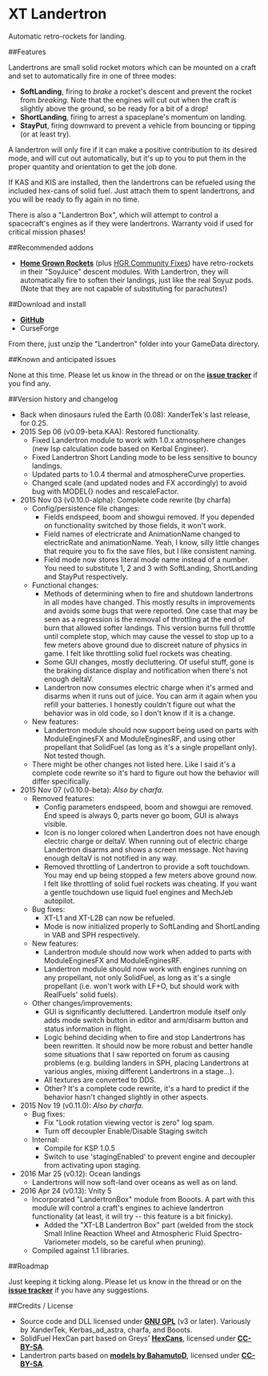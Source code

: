 # XT Landertron

Automatic retro-rockets for landing.

##Features

Landertrons are small solid rocket motors which can be mounted on a craft and set to automatically fire in one of three modes:

* **SoftLanding**, firing to *brake* a rocket's descent and prevent the rocket from *breaking*.  Note that the engines will cut out when the craft is slightly above the ground, so be ready for a bit of a drop!
* **ShortLanding**, firing to arrest a spaceplane's momentum on landing.
* **StayPut**, firing downward to prevent a vehicle from bouncing or tipping (or at least try).

A landertron will only fire if it can make a positive contribution to its desired mode, and will cut out automatically, but it's up to you to put them in the proper quantity and orientation to get the job done.

If KAS and KIS are installed, then the landertrons can be refueled using the included hex-cans of solid fuel.  Just attach them to spent landertrons, and you will be ready to fly again in no time.

There is also a "Landertron Box", which will attempt to control a spacecraft's engines as if they were landertrons.  Warranty void if used for critical mission phases!

##Recommended addons

* [**Home Grown Rockets**](http://forum.kerbalspaceprogram.com/index.php?/topic/55521-102hgr-1875m-partsv130-released/) (plus [HGR Community Fixes](http://forum.kerbalspaceprogram.com/index.php?/topic/131556-104-5-hgr-community-fixes-home-grown-fixes-for-home-grown-rockets-v12-2016-mar-01/)) have retro-rockets in their "SoyJuice" descent modules.  With Landertron, they will automatically fire to soften their landings, just like the real Soyuz pods.  (Note that they are not capable of substituting for parachutes!)

##Download and install

* [**GitHub**](https://github.com/Kerbas-ad-astra/XTLandertron/releases)
* CurseForge

From there, just unzip the "Landertron" folder into your GameData directory.

##Known and anticipated issues

None at this time.  Please let us know in the thread or on the [**issue tracker**](https://github.com/Kerbas-ad-astra/XTLandertron/issues) if you find any.

##Version history and changelog

* Back when dinosaurs ruled the Earth (0.08): XanderTek's last release, for 0.25.
* 2015 Sep 06 (v0.09-beta.KAA): Restored functionality.
	* Fixed Landertron module to work with 1.0.x atmosphere changes (new Isp calculation code based on Kerbal Engineer).
	* Fixed Landertron Short Landing mode to be less sensitive to bouncy landings.
	* Updated parts to 1.0.4 thermal and atmosphereCurve properties.
    * Changed scale (and updated nodes and FX accordingly) to avoid bug with MODEL{} nodes and rescaleFactor.
* 2015 Nov 03 (v0.10.0-alpha): Complete code rewrite (by charfa)
	* Config/persistence file changes:
		* Fields endspeed, boom and showgui removed. If you depended on functionality switched by those fields, it won't work.
		* Field names of electricrate and AnimationName changed to electricRate and animationName. Yeah, I know, silly little changes that require you to fix the save files, but I like consistent naming.
		* Field mode now stores literal mode name instead of a number. You need to substitute 1, 2 and 3 with SoftLanding, ShortLanding and StayPut respectively.
	* Functional changes:
		* Methods of determining when to fire and shutdown landertrons in all modes have changed. This mostly results in improvements and avoids some bugs that were reported. One case that may be seen as a regression is the removal of throttling at the end of burn that allowed softer landings. This version burns full throttle until complete stop, which may cause the vessel to stop up to a few meters above ground due to discreet nature of physics in game. I felt like throttling solid fuel rockets was cheating.
		* Some GUI changes, mostly decluttering. Of useful stuff, gone is the braking distance display and notification when there's not enough deltaV.
		* Landertron now consumes electric charge when it's armed and disarms when it runs out of juice. You can arm it again when you refill your batteries. I honestly couldn't figure out what the behavior was in old code, so I don't know if it is a change.
	* New features:
		* Landertron module should now support being used on parts with ModuleEnginesFX and ModuleEnginesRF, and using other propellant that SolidFuel (as long as it's a single propellant only). Not tested though.
	* There might be other changes not listed here. Like I said it's a complete code rewrite so it's hard to figure out how the behavior will differ specifically.
* 2015 Nov 07 (v0.10.0-beta): *Also by charfa.*
	* Removed features: 
		* Config parameters endspeed, boom and showgui are removed. End speed is always 0, parts never go boom, GUI is always visible.
		* Icon is no longer colored when Landertron does not have enough electric charge or deltaV. When running out of electric charge Landertron disarms and shows a screen message. Not having enough deltaV is not notified in any way.
		* Removed throttling of Landertron to provide a soft touchdown. You may end up being stopped a few meters above ground now. I felt like throttling of solid fuel rockets was cheating. If you want a gentle touchdown use liquid fuel engines and MechJeb autopilot.
	* Bug fixes:
		* XT-L1 and XT-L2B can now be refueled.
		* Mode is now initialized properly to SoftLanding and ShortLanding in VAB and SPH respectively.
	* New features:
		* Landertron module should now work when added to parts with ModuleEnginesFX and ModuleEnginesRF.
		* Landertron module should now work with engines running on any propellant, not only SolidFuel, as long as it's a single propellant (i.e. won't work with LF+O, but should work with RealFuels' solid fuels).
	* Other changes/improvements:
		* GUI is significantly decluttered. Landertron module itself only adds mode switch button in editor and arm/disarm button and status information in flight.
		* Logic behind deciding when to fire and stop Landertrons has been rewritten. It should now be more robust and better handle some situations that I saw reported on forum as causing problems (e.g. building landers in SPH, placing Landertrons at various angles, mixing different Landertrons in a stage...).
		* All textures are converted to DDS.
		* Other? It's a complete code rewrite, it's a hard to predict if the behavior hasn't changed slightly in other aspects.
* 2015 Nov 19 (v0.11.0): *Also by charfa.*
	* Bug fixes:
		* Fix "Look rotation viewing vector is zero" log spam.
		* Turn off decoupler Enable/Disable Staging switch
	* Internal:
		* Compile for KSP 1.0.5
		* Switch to use 'stagingEnabled' to prevent engine and decoupler from activating upon staging.
* 2016 Mar 25 (v0.12): Ocean landings
	* Landertrons will now soft-land over oceans as well as on land.
* 2016 Apr 24 (v0.13): Vnity 5
	* Incorporated "LandertronBox" module from Booots.  A part with this module will control a craft's engines to achieve landertron functionality (at least, it will try -- this feature is a bit finicky).
		* Added the "XT-LB Landertron Box" part (welded from the stock Small Inline Reaction Wheel and Atmospheric Fluid Spectro-Variometer models, so be careful when pruning).
	* Compiled against 1.1 libraries.

##Roadmap

Just keeping it ticking along.  Please let us know in the thread or on the [**issue tracker**](https://github.com/Kerbas-ad-astra/XTLandertron/issues) if you have any suggestions.

##Credits / License

* Source code and DLL licensed under [**GNU GPL**](http://www.gnu.org/licenses/gpl.html) (v3 or later).  Variously by XanderTek, Kerbas_ad_astra, charfa, and Booots.
* SolidFuel HexCan part based on Greys' [**HexCans**](http://forum.kerbalspaceprogram.com/threads/33754-0-25-HexCans-Standardized-Resource-Canisters-0-7-1-Breaking-Ground-Edition), licensed under [**CC-BY-SA**](https://creativecommons.org/licenses/by-sa/2.0/).
* Landertron parts based on [**models by BahamutoD**](http://forum.kerbalspaceprogram.com/threads/82341-1-0-B-Dynamics-Retracting-vectoring-engines-etc-v1-2-0-%28May-6%29), licensed under [**CC-BY-SA**](https://creativecommons.org/licenses/by-sa/2.0/).
